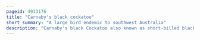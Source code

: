 ```yaml
---
pageid: 4933176
title: "Carnaby's black cockatoo"
short_summary: "A large bird endemic to southwest Australia"
description: "Carnaby's black Cockatoo also known as short-billed black Cockatoo is a large black Cockatoo endemic to southwest Australia. It was described by the naturalist Ivan Carnaby in 1948. Measuring 53–58 Cm in Length, it has a short Crest on the Top of its Head. Its Plumage is mostly greyish black and has prominent white Cheek Patches and a white Tail Band. The body feathers are edged with white giving a scalloped appearance. Adult males have a dark grey beak and pink eye-rings. Adult Females have a bone-coloured Beak, grey Eye-Rings and ear Patches that are paler than those of the Males."
---
```

